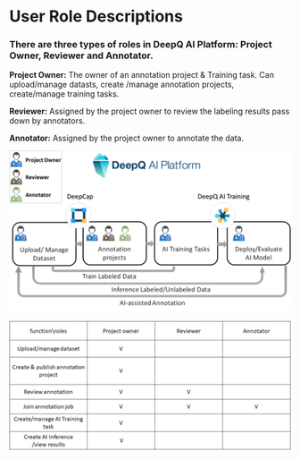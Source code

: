 # User Role Descriptions

### There are three types of roles in DeepQ AI Platform: Project Owner, Reviewer and Annotator. 

**Project Owner:** The owner of an annotation project & Training task. Can upload/manage datasts, create /manage annotation projects, create/manage training tasks.

**Reviewer:** Assigned by the project owner to review the labeling results pass down by annotators.

**Annotator:** Assigned by the project owner to annotate the data.

![](../.gitbook/assets/image%20%2894%29.png)





![ The Function/Role matrix of DeepQ AI Platform](../.gitbook/assets/image%20%28103%29.png)

